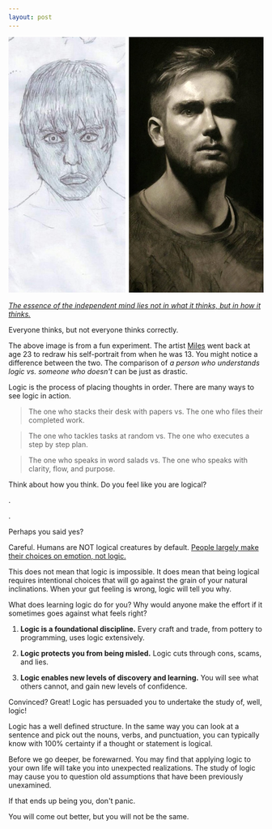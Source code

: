 ```yaml
---
layout: post
---
```




![DrawnAndRedrawn](/assets/img/DrawnAndRedrawn.jpg)

*[The essence of the independent mind lies not in what it thinks, but in how it thinks.](https://www.goodreads.com/quotes/346391)*

Everyone thinks, but not everyone thinks correctly.

The above image is from a fun experiment. The artist [Miles](https://www.reddit.com/r/pics/comments/5j0eyq/two_self_portraits_i_drew_from_a_mirror_10_years/) went back at age 23 to redraw his self-portrait from when he was 13. You might notice a difference between the two. The comparison of _a person who understands logic vs. someone who doesn't_ can be just as drastic.

Logic is the process of placing thoughts in order. There are many ways to see logic in action.

>The one who stacks their desk with papers vs. The one who files their completed work.

>The one who tackles tasks at random vs. The one who executes a step by step plan.

>The one who speaks in word salads vs. The one who speaks with clarity, flow, and purpose.

Think about how you think. Do you feel like you are logical?

.

.

Perhaps you said yes? 

Careful. Humans are NOT logical creatures by default. [People largely make their choices on emotion, not logic.](https://bigthink.com/experts-corner/decisions-are-emotional-not-logical-the-neuroscience-behind-decision-making)

This does not mean that logic is impossible. It does mean that being logical requires intentional choices that will go against the grain of your natural inclinations. When your gut feeling is wrong, logic will tell you why.

What does learning logic do for you? Why would anyone make the effort if it sometimes goes against what feels right?



1. **Logic is a foundational discipline.** Every craft and trade, from pottery to programming, uses logic extensively.

2. **Logic protects you from being misled.** Logic cuts through cons, scams, and lies.

3. **Logic enables new levels of discovery and learning.** You will see what others cannot, and gain new levels of confidence.


Convinced? Great! Logic has persuaded you to undertake the study of, well, logic!

Logic has a well defined structure. In the same way you can look at a sentence and pick out the nouns, verbs, and punctuation, you can typically know with 100% certainty if a thought or statement is logical.

Before we go deeper, be forewarned. You may find that applying logic to your own life will take you into unexpected realizations. The study of logic may cause you to question old assumptions that have been previously unexamined.

If that ends up being you, don't panic.

You will come out better, but you will not be the same.
